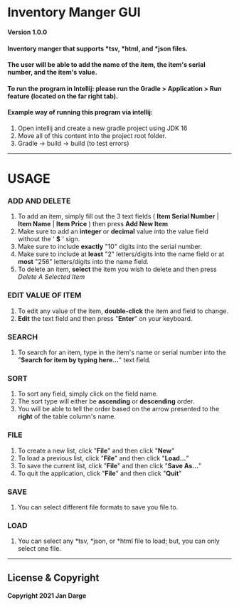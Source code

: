 # Inventory Manger GUI

**Version 1.0.0**

#### Inventory manger that supports *tsv, *html, and *json files.
#### The user will be able to add the name of the item, the item's serial number, and the item's value.

#### To run the program in Intellij: please run the Gradle > Application > Run feature (located on the far right tab).

#### Example way of running this program via intellij:
1. Open intellij and create a new gradle project using JDK 16
2. Move all of this content into the project root folder.
3. Gradle -> build -> build (to test errors)

---
# USAGE
### ADD AND DELETE
1. To add an item, simply fill out the 3 text fields ( **Item Serial Number** | **Item Name** | **Item Price** ) then press **Add New Item**
2. Make sure to add an **integer** or **decimal** value into the value field without the ' **$** ' sign.
3. Make sure to include **exactly** "10" digits into the serial number.
4. Make sure to include at **least** "2" letters/digits into the name field or at **most** "256" letters/digits into the name field.
5. To delete an item, **select** the item you wish to delete and then press *Delete A Selected Item*
### EDIT VALUE OF ITEM
1. To edit any value of the item, **double-click** the item and field to change.
2. **Edit** the text field and then press "**Enter**" on your keyboard.
### SEARCH
1. To search for an item, type in the item's name or serial number into the "**Search for item by typing here...**" text field.
### SORT
1. To sort any field, simply click on the field name.
2. The sort type will either be **ascending** or **descending** order.
3. You will be able to tell the order based on the arrow presented to the **right** of the table column's name.
### FILE
1. To create a new list, click "**File**" and then click "**New**"
2. To load a previous list, click "**File**" and then click "**Load...**"
3. To save the current list, click "**File**" and then click "**Save As...**"
4. To quit the application, click "**File**" and then click "**Quit**"
### SAVE
1. You can select different file formats to save you file to.
### LOAD
1. You can select any *tsv, *json, or *html file to load; but, you can only select one file.
---

## License & Copyright ##
#### Copyright 2021 Jan Darge
